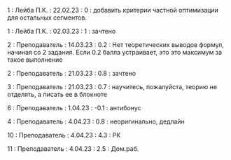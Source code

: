 1 : Лейба П.К. : 22.02.23 : 0 : добавить критерии частной оптимизации для остальных сегментов.

1 : Лейба П.К. : 02.03.23 : 1 : зачтено

2 : Преподаватель : 14.03.23 : 0.2 : Нет теоретических выводов формул, начиная со 2 задания. Если 0.2 балла устраивает, это это максимум за такое выполнение

2 : Преподаватель : 21.03.23 : 0.8 : зачтено

3 : Преподаватель : 21.03.23 : 0.7 : научитесь, пожалуйста, теорию не отделять, а писать ее в блокноте

6 : Преподаватель : 1.04.23 : -0.1 : антибонус

4 : Преподаватель : 4.04.23 : 0.8 : неоригинально, дедлайн

10 : Преподаватель : 4.04.23 : 4.3 : РК

11 : Преподаватель : 4.04.23 : 2.5 : Дом.раб.
